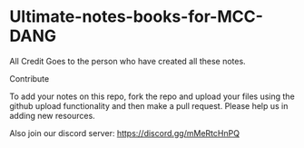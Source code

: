 # Ultimate-notes-books-for-MCC-DANG

All Credit Goes to the person who have created all these notes.

Contribute

 To add your notes on this repo, fork the repo and upload your files using the github upload functionality and then make a pull request.
 Please help us in adding new resources.

Also join our discord server:
https://discord.gg/mMeRtcHnPQ

